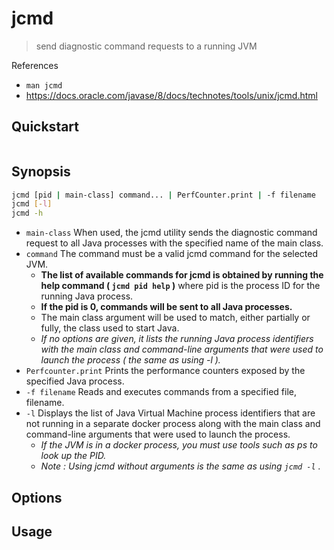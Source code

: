 # jcmd

> send diagnostic command requests to a running JVM

References

- `man jcmd`
- https://docs.oracle.com/javase/8/docs/technotes/tools/unix/jcmd.html

## Quickstart

```bash
```

## Synopsis

```bash
jcmd [pid | main-class] command... | PerfCounter.print | -f filename
jcmd [-l]
jcmd -h
```

- `main-class` When used, the jcmd utility sends the diagnostic command request to all Java processes with the specified name of the main class.
- `command` The command must be a valid jcmd command for the selected JVM.
    - **The list of available commands for jcmd is obtained by running the help command ( `jcmd pid help` )** where pid is the process ID for the running Java process.
    - **If the pid is 0, commands will be sent to all Java processes.**
    - The main class argument will be used to match, either partially or fully, the class used to start Java.
    - _If no options are given, it lists the running Java process identifiers with the main class and command-line arguments that were used to launch the process ( the same as using -l )._
- `Perfcounter.print` Prints the performance counters exposed by the specified Java process.
- `-f filename` Reads and executes commands from a specified file, filename.
- `-l` Displays the list of Java Virtual Machine process identifiers that are not running in a separate docker process along with the main class and command-line arguments that were used to launch the process.
    - _If the JVM is in a docker process, you must use tools such as ps to look up the PID._
    - _Note : Using jcmd without arguments is the same as using `jcmd -l` ._

## Options

## Usage

```bash
```
